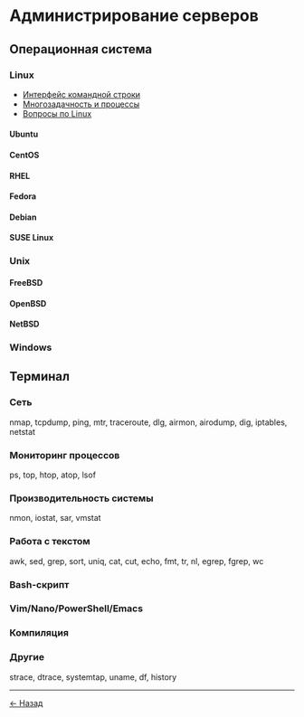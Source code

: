 # Администрирование серверов

## Операционная система
### Linux
- [Интерфейс командной строки](os/linux/cli/index.md)
- [Многозадачность и процессы](os/linux/multitasking-and-processes/index.md)
- [Вопросы по Linux](os/linux/questions.md)
#### Ubuntu
#### CentOS
#### RHEL
#### Fedora
#### Debian
#### SUSE Linux

### Unix
#### FreeBSD
#### OpenBSD
#### NetBSD

### Windows

## Терминал
### Сеть
nmap, tcpdump, ping, mtr, traceroute, dlg,
airmon, airodump, dig, iptables, netstat

### Мониторинг процессов
ps, top, htop, atop, lsof

### Производительность системы
nmon, iostat, sar, vmstat

### Работа с текстом
awk, sed, grep, sort, uniq, cat, cut, echo,
fmt, tr, nl, egrep, fgrep, wc

### Bash-скрипт
### Vim/Nano/PowerShell/Emacs
### Компиляция

### Другие
strace, dtrace, systemtap, uname, df, history

---
[← Назад](../index.md)